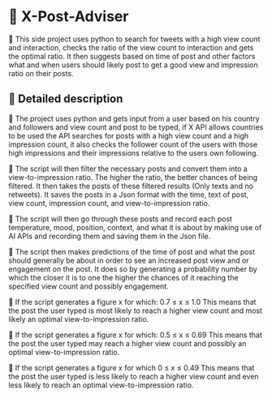 # 🔗 X-Post-Adviser

🔗 This side project uses python to search for tweets with a high view count and interaction, checks the ratio of the view count to interaction and gets the optimal ratio. It then suggests based on time of post and other factors what and when users should likely post to get a good view and impression ratio on their posts.

## 🔗 Detailed description

🔗 The project uses python and gets input from a user based on his country and followers and view count and post to be typed, if X API allows countries to be used the API searches for posts with a high view count and a high impression count, it also checks the follower count of the users with those high impressions and their impressions relative to the users own following.

🔗 The script will then filter the necessary posts and convert them into a view-to-impression ratio. The higher the ratio, the better chances of being filtered. It then takes the posts of these filtered results (Only texts and no retweets). It saves the posts in a Json format with the time, text of post, view count, impression count, and view-to-impression ratio.

🔗 The script will then go through these posts and record each post temperature, mood, position, context, and what it is about by making use of AI APIs and recording them and saving them in the Json file.

🔗 The script then makes predictions of the time of post and what the post should generally be about in order to see an increased post view and or engagement on the post. It does so by generating a probability number by which the closer it is to one the higher the chances of it reaching the specified view count and possibly engagement.

🔗 If the script generates a figure x for which: 0.7 ≤ x ≤ 1.0 This means that the post the user typed is most likely to reach a higher view count and most likely an optimal view-to-impression ratio.

🔗 If the script generates a figure x for which: 0.5 ≤ x ≤ 0.69 This means that the post the user typed may reach a higher view count and possibly an optimal view-to-impression ratio.

🔗 If the script generates a figure x for which 0 ≤ x ≤ 0.49 This means that the post the user typed is less likely to reach a higher view count and even less likely to reach an optimal view-to-impression ratio.
